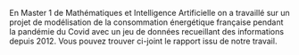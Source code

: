 En Master 1 de Mathématiques et Intelligence Artificielle on a travaillé sur un projet de modélisation de la consommation énergétique française pendant la pandémie du Covid avec un jeu de données recueillant des informations depuis 2012. Vous pouvez trouver ci-joint le rapport issu de notre travail. 
